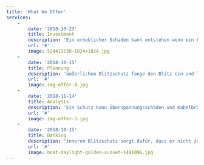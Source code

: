 ```yaml
---
title: 'What We Offer'
services:
    -
        date: '2018-10-23'
        title: Investment
        description: "Ein erheblicher Schaden kann entstehen wenn ein Blitz einschlägt. Setzen Sie auf Blitzschutz.\r\näußerlichem Blitzschutz fange den Blitz ein"
        url: '#'
        image: 524413238-1024x1024.jpg
    -
        date: '2018-10-15'
        title: Planning
        description: 'äußerlichem Blitzschutz fange den Blitz ein und leite ihn ins Erdreich'
        url: '#'
        image: img-offer-4.jpg
    -
        date: '2018-11-14'
        title: Analysis
        description: 'Ein Schutz kann Überspannungsschäden und Kabelbrände verhindern'
        url: '#'
        image: img-offer-3.jpg
    -
        date: '2018-10-15'
        title: Banking
        description: "innerem Blitzschutz sorgt dafür, dass er nicht zu gefährlichen Spannungsunterschieden im Gebäude kommt\r\n Blitzschutz besteht in der Regel aus mehreren Einzelkomponenten"
        url: '#'
        image: boat-daylight-golden-sunset-1481096.jpg
---
```


<!-- ![](/images/logo.svg?cropResize=100,100)
![](/images/logo.svg?cropResize=100,100)  -->
<!-- ![](/images/logo.svg?cropResize=300,300)  -->
<!-- <img src="/user/pages/01.home/_solutions/icon-council.svg" alt="svg picture" width="100">
<img src="/user/pages/01.home/_solutions/icon-inspection.svg" alt="svg picture" width="100">
<img src="/user/pages/01.home/_solutions/icon-report.svg" alt="svg picture" width="100">
<img src="/user/pages/01.home/_solutions/icon-service.svg" alt="svg picture" width="100">
<img src="/user/pages/01.home/_solutions/logo_solartester.svg" alt="svg picture" width="100"> -->